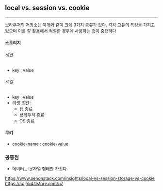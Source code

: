

## local vs. session vs. cookie
----
브라우저의 저장소는 아래와 같이 크게 3가지 종류가 있다. 각각 고유의 특성을 가지고 있으며 이를 잘 활용해서 적절한 경우에 사용하는 것이 중요하다
#### 스토리지
###### 세션
- key : value

###### 로컬
- key : value
- 리셋 조건 :
	- 탭 종료
	- 브라우저 종료
	- OS 종료


#### 쿠키
- cookie-name : cookie-value


### 공통점
- 데이터는 문자열 형태만 가진다.


https://www.xenonstack.com/insights/local-vs-session-storage-vs-cookie
https://adjh54.tistory.com/57